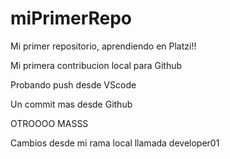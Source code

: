# miPrimerRepo
Mi primer repositorio, aprendiendo en Platzi!!

Mi primera contribucion local para Github

Probando push desde VScode

Un commit mas desde Github

OTROOOO MASSS

Cambios desde mi rama local llamada developer01